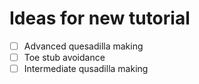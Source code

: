 # Ideas for new tutorial

-[ ] Advanced quesadilla making
-[ ] Toe stub avoidance
-[ ] Intermediate qusadilla making
